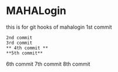 # MAHALogin
this is for git hooks  of mahalogin
1st commit
```
2nd commit
3rd commit
** 4th commit **
**5th commit**
```
6th commit
7th commit
8th commit
